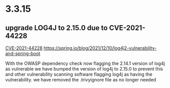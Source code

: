 # 3.3.15

## upgrade LOG4J to 2.15.0 due to CVE-2021-44228

[CVE-2021-44228](https://nvd.nist.gov/vuln/detail/CVE-2021-44228) 
https://spring.io/blog/2021/12/10/log4j2-vulnerability-and-spring-boot

With the OWASP dependency check now flagging the 2.14.1 version of log4j as vulnerable 
we have bumped the version of log4j to 2.15.0 to prevent this and other vulnerability 
scanning software flagging log4j as having the vulnerability. 
we have removed the .trivyignore file as no longer needed 
